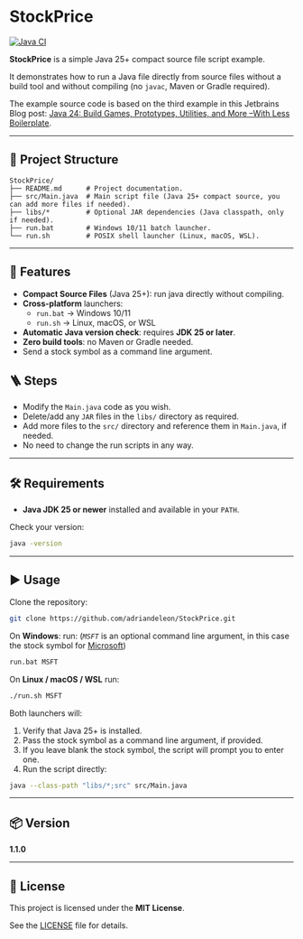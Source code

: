 # StockPrice


[![Java CI](https://github.com/adriandeleon/stockPrice/actions/workflows/ci.yml/badge.svg)](https://github.com/adriandeleon/stockPrice/actions/workflows/ci.yml)

**StockPrice** is a simple Java 25+ compact source file script example.  

It demonstrates how to run a Java file directly from source files without a build tool and without compiling (no `javac`, Maven or Gradle required).

The example source code is based on the third example in this Jetbrains Blog post: [Java 24: Build Games, Prototypes, Utilities, and More –With Less Boilerplate](https://blog.jetbrains.com/idea/2025/02/java-24-build-games-prototypes-utilities-and-more-with-less-boilerplate/#3.-building-utilities,-such-as-a-stock-price-scraper). 

---

## 📂 Project Structure

```
StockPrice/
├── README.md      # Project documentation.
├── src/Main.java  # Main script file (Java 25+ compact source, you can add more files if needed).
├── libs/*         # Optional JAR dependencies (Java classpath, only if needed).
├── run.bat        # Windows 10/11 batch launcher.
└── run.sh         # POSIX shell launcher (Linux, macOS, WSL).
```

---

## 🚀 Features

- **Compact Source Files** (Java 25+): run java directly without compiling.
- **Cross-platform** launchers:
    - `run.bat` → Windows 10/11
    - `run.sh` → Linux, macOS, or WSL
- **Automatic Java version check**: requires **JDK 25 or later**.
- **Zero build tools**: no Maven or Gradle needed.
- Send a stock symbol as a command line argument.

## 🪜 Steps

- Modify the `Main.java` code as you wish.
- Delete/add any `JAR` files in the `libs/` directory as required.
- Add more files to the `src/` directory and reference them in `Main.java`, if needed.
- No need to change the run scripts in any way.

---

## 🛠️ Requirements

- **Java JDK 25 or newer** installed and available in your `PATH`.

Check your version:

```sh
java -version
```

---

## ▶️ Usage

Clone the repository:

```sh
git clone https://github.com/adriandeleon/StockPrice.git
```

On **Windows**: run: (_`MSFT`_ is an optional command line argument, in this case the stock symbol for [Microsoft](https://finance.yahoo.com/quote/MSFT/))

```bat
run.bat MSFT
```

On **Linux / macOS / WSL** run: 

```sh
./run.sh MSFT
```

Both launchers will:
1. Verify that Java 25+ is installed.
2. Pass the stock symbol as a command line argument, if provided.
3. If you leave blank the stock symbol, the script will prompt you to enter one.
4. Run the script directly:

```sh
java --class-path "libs/*;src" src/Main.java
```

---

## 📦 Version

**1.1.0**

---

## 📜 License

This project is licensed under the **MIT License**.  

See the [LICENSE](LICENSE) file for details.

